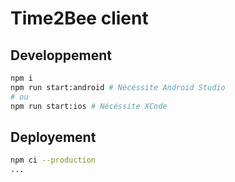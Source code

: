 # Time2Bee client

## Developpement

```sh
npm i
npm run start:android # Nécéssite Android Studio
# ou
npm run start:ios # Nécéssite XCode
```

## Deployement

```sh
npm ci --production
...
```
